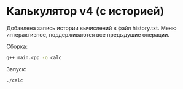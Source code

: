 # Калькулятор v4 (с историей)
Добавлена запись истории вычислений в файл history.txt.
Меню интерактивное, поддерживаются все предыдущие операции.

Сборка:
```bash
g++ main.cpp -o calc
```

Запуск:
```bash
./calc
```
